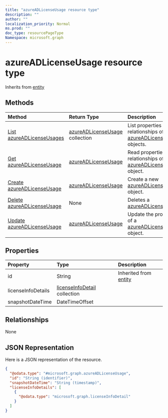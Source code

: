 ```yaml
---
title: "azureADLicenseUsage resource type"
description: ""
author: ""
localization_priority: Normal
ms.prod: ""
doc_type: resourcePageType
Namespace: microsoft.graph
---
```



# azureADLicenseUsage resource type




Inherits from [entity](../resources/entity.md)

## Methods
|Method|Return Type|Description|
|:---|:---|:---|
|[List azureADLicenseUsages](../api/azureadlicenseusage-list.md)|[azureADLicenseUsage](../resources/azureADLicenseUsage.md) collection|List properties and relationships of the [azureADLicenseUsage](../resources/azureadlicenseusage.md) objects.|
|[Get azureADLicenseUsage](../api/azureadlicenseusage-get.md)|[azureADLicenseUsage](../resources/azureADLicenseUsage.md)|Read properties and relationships of the [azureADLicenseUsage](../resources/azureadlicenseusage.md) object.|
|[Create azureADLicenseUsage](../api/azureadlicenseusage-create.md)|[azureADLicenseUsage](../resources/azureADLicenseUsage.md)|Create a new [azureADLicenseUsage](../resources/azureadlicenseusage.md) object.|
|[Delete azureADLicenseUsage](../api/azureadlicenseusage-delete.md)|None|Deletes a [azureADLicenseUsage](../resources/azureadlicenseusage.md).|
|[Update azureADLicenseUsage](../api/azureadlicenseusage-update.md)|[azureADLicenseUsage](../resources/azureADLicenseUsage.md)|Update the properties of a [azureADLicenseUsage](../resources/azureadlicenseusage.md) object.|

## Properties
|Property|Type|Description|
|:---|:---|:---|
|id|String| Inherited from [entity](../resources/entity.md)|
|licenseInfoDetails|[licenseInfoDetail](../resources/licenseInfoDetail.md) collection||
|snapshotDateTime|DateTimeOffset||

## Relationships
None

## JSON Representation
Here is a JSON representation of the resource.
<!-- {
  "blockType": "resource",
  "keyProperty": "id",
  "@odata.type": "microsoft.graph.azureADLicenseUsage",
  "baseType": "microsoft.graph.entity",
  "openType": false
}
-->
``` json
{
  "@odata.type": "#microsoft.graph.azureADLicenseUsage",
  "id": "String (identifier)",
  "snapshotDateTime": "String (timestamp)",
  "licenseInfoDetails": [
    {
      "@odata.type": "microsoft.graph.licenseInfoDetail"
    }
  ]
}
```

